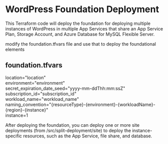 # WordPress Foundation Deployment

This Terraform code will deploy the foundation for deploying multiple instances of WordPress in multiple App Services that share an App Service Plan, Storage Account, and Azure Database for MySQL Flexible Server.

modify the foundation.tfvars file and use that to deploy the foundational elements

## foundation.tfvars

location="location"  
environment="environment"  
secret_expiration_date_seed="yyyy-mm-ddThh:mm:ssZ"  
subscription_id="subscription_id"  
workload_name="workload_name"  
naming_convention="{resourceType}-{environment}-{workloadName}-{region}-{instance}"  
instance=1  


After deploying the foundation, you can deploy one or more site deployments (from /src/split-deployment/site) to deploy the instance-specific resources, such as the App Service, file share, and database.
